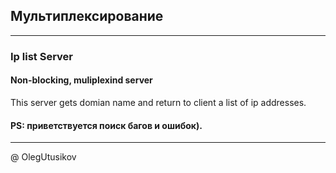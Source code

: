 ## Мультиплексирование 

---

### Ip list Server 
#### Non-blocking, muliplexind server

This server gets domian name and return to client a list of ip addresses.

#### PS: приветствуется поиск багов и ошибок).

---

@ OlegUtusikov
